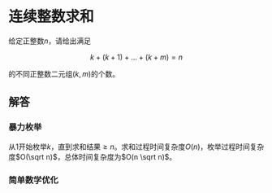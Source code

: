 # 连续整数求和

给定正整数$n$，请给出满足

$$
k + (k + 1) + \dots + (k + m) = n
$$

的不同正整数二元组$(k,m)$的个数。

## 解答

### 暴力枚举

从$1$开始枚举$k$，直到求和结果$\geq n$。求和过程时间复杂度$O(n)$，枚举过程时间复杂度$O(\sqrt n)$，总体时间复杂度为$O(n \sqrt n)$。

### 简单数学优化
